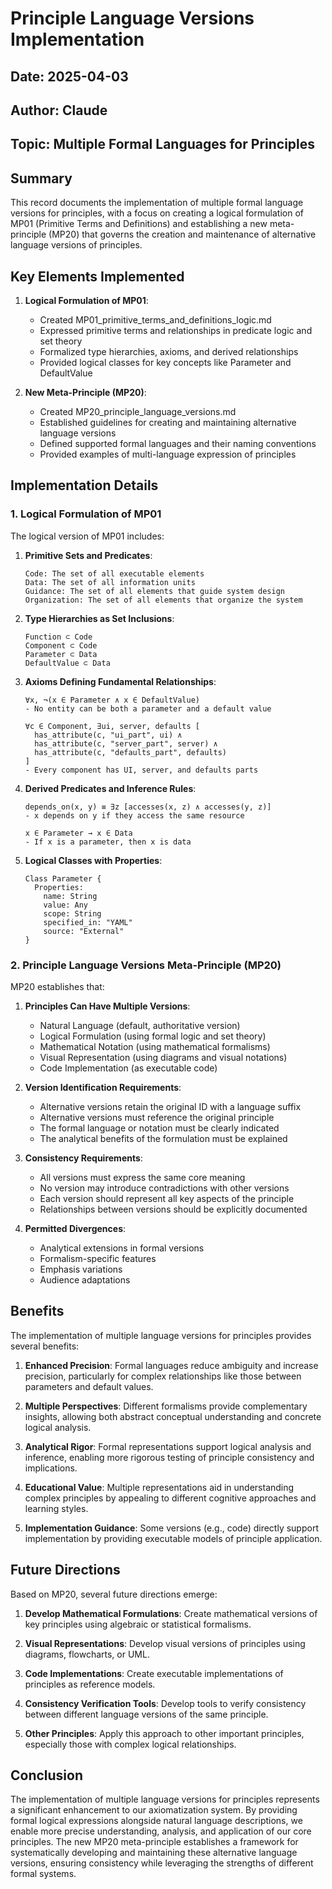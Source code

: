 # Principle Language Versions Implementation

## Date: 2025-04-03
## Author: Claude
## Topic: Multiple Formal Languages for Principles

## Summary

This record documents the implementation of multiple formal language versions for principles, with a focus on creating a logical formulation of MP01 (Primitive Terms and Definitions) and establishing a new meta-principle (MP20) that governs the creation and maintenance of alternative language versions of principles.

## Key Elements Implemented

1. **Logical Formulation of MP01**:
   - Created MP01_primitive_terms_and_definitions_logic.md
   - Expressed primitive terms and relationships in predicate logic and set theory
   - Formalized type hierarchies, axioms, and derived relationships
   - Provided logical classes for key concepts like Parameter and DefaultValue

2. **New Meta-Principle (MP20)**:
   - Created MP20_principle_language_versions.md
   - Established guidelines for creating and maintaining alternative language versions
   - Defined supported formal languages and their naming conventions
   - Provided examples of multi-language expression of principles

## Implementation Details

### 1. Logical Formulation of MP01

The logical version of MP01 includes:

1. **Primitive Sets and Predicates**:
   ```
   Code: The set of all executable elements
   Data: The set of all information units
   Guidance: The set of all elements that guide system design
   Organization: The set of all elements that organize the system
   ```

2. **Type Hierarchies as Set Inclusions**:
   ```
   Function ⊂ Code
   Component ⊂ Code
   Parameter ⊂ Data
   DefaultValue ⊂ Data
   ```

3. **Axioms Defining Fundamental Relationships**:
   ```
   ∀x, ¬(x ∈ Parameter ∧ x ∈ DefaultValue)
   - No entity can be both a parameter and a default value
   
   ∀c ∈ Component, ∃ui, server, defaults [
     has_attribute(c, "ui_part", ui) ∧
     has_attribute(c, "server_part", server) ∧
     has_attribute(c, "defaults_part", defaults)
   ]
   - Every component has UI, server, and defaults parts
   ```

4. **Derived Predicates and Inference Rules**:
   ```
   depends_on(x, y) ≡ ∃z [accesses(x, z) ∧ accesses(y, z)]
   - x depends on y if they access the same resource
   
   x ∈ Parameter → x ∈ Data
   - If x is a parameter, then x is data
   ```

5. **Logical Classes with Properties**:
   ```
   Class Parameter {
     Properties:
       name: String
       value: Any
       scope: String
       specified_in: "YAML"
       source: "External"
   }
   ```

### 2. Principle Language Versions Meta-Principle (MP20)

MP20 establishes that:

1. **Principles Can Have Multiple Versions**:
   - Natural Language (default, authoritative version)
   - Logical Formulation (using formal logic and set theory)
   - Mathematical Notation (using mathematical formalisms)
   - Visual Representation (using diagrams and visual notations)
   - Code Implementation (as executable code)

2. **Version Identification Requirements**:
   - Alternative versions retain the original ID with a language suffix
   - Alternative versions must reference the original principle
   - The formal language or notation must be clearly indicated
   - The analytical benefits of the formulation must be explained

3. **Consistency Requirements**:
   - All versions must express the same core meaning
   - No version may introduce contradictions with other versions
   - Each version should represent all key aspects of the principle
   - Relationships between versions should be explicitly documented

4. **Permitted Divergences**:
   - Analytical extensions in formal versions
   - Formalism-specific features
   - Emphasis variations
   - Audience adaptations

## Benefits

The implementation of multiple language versions for principles provides several benefits:

1. **Enhanced Precision**: Formal languages reduce ambiguity and increase precision, particularly for complex relationships like those between parameters and default values.

2. **Multiple Perspectives**: Different formalisms provide complementary insights, allowing both abstract conceptual understanding and concrete logical analysis.

3. **Analytical Rigor**: Formal representations support logical analysis and inference, enabling more rigorous testing of principle consistency and implications.

4. **Educational Value**: Multiple representations aid in understanding complex principles by appealing to different cognitive approaches and learning styles.

5. **Implementation Guidance**: Some versions (e.g., code) directly support implementation by providing executable models of principle application.

## Future Directions

Based on MP20, several future directions emerge:

1. **Develop Mathematical Formulations**: Create mathematical versions of key principles using algebraic or statistical formalisms.

2. **Visual Representations**: Develop visual versions of principles using diagrams, flowcharts, or UML.

3. **Code Implementations**: Create executable implementations of principles as reference models.

4. **Consistency Verification Tools**: Develop tools to verify consistency between different language versions of the same principle.

5. **Other Principles**: Apply this approach to other important principles, especially those with complex logical relationships.

## Conclusion

The implementation of multiple language versions for principles represents a significant enhancement to our axiomatization system. By providing formal logical expressions alongside natural language descriptions, we enable more precise understanding, analysis, and application of our core principles. The new MP20 meta-principle establishes a framework for systematically developing and maintaining these alternative language versions, ensuring consistency while leveraging the strengths of different formal systems.